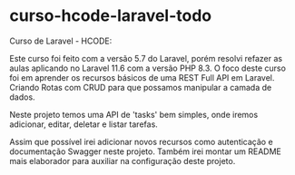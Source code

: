 # curso-hcode-laravel-todo
Curso de Laravel - HCODE: 

Este curso foi feito com a versão 5.7 do Laravel, porém resolvi refazer as aulas aplicando no Laravel 11.6 com a versão PHP 8.3. 
O foco deste curso foi em aprender os recursos básicos de uma REST Full API em Laravel. Criando Rotas com CRUD para que possamos manipular a camada de dados.

Neste projeto temos uma API de 'tasks' bem simples, onde iremos adicionar, editar, deletar e listar tarefas.

Assim que possível irei adicionar novos recursos como autenticação e documentação Swagger neste projeto. Também irei montar um README mais elaborador para auxiliar na configuração deste projeto.
